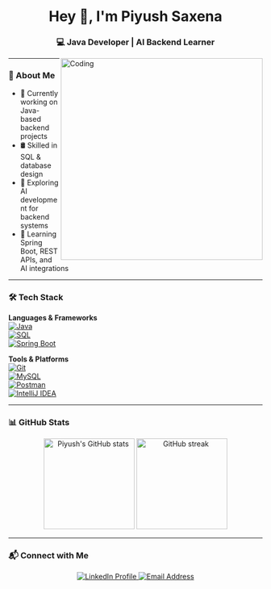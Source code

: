 <h1 align="center">Hey 👋, I'm Piyush Saxena</h1>
<h3 align="center">💻 Java Developer | AI Backend Learner</h3>

<img align="right" alt="Coding" width="400" src="https://media.giphy.com/media/qgQUggAC3Pfv687qPC/giphy.gif">

---

### 🚀 About Me  
- 🔭 Currently working on Java-based backend projects
- 🛢 Skilled in SQL & database design  
- 🤖 Exploring AI development for backend systems  
- 🌱 Learning Spring Boot, REST APIs, and AI integrations  

---

### 🛠 Tech Stack

**Languages & Frameworks**  
[![Java](https://img.shields.io/badge/Java-%23ED8B00.svg?style=for-the-badge&logo=openjdk&logoColor=white)](https://www.java.com/)  
[![SQL](https://img.shields.io/badge/SQL-%23025E8C.svg?style=for-the-badge&logo=postgresql&logoColor=white)](https://en.wikipedia.org/wiki/SQL)  
[![Spring Boot](https://img.shields.io/badge/Spring%20Boot-%236DB33F.svg?style=for-the-badge&logo=springboot&logoColor=white)](https://spring.io/projects/spring-boot)  

**Tools & Platforms**  
[![Git](https://img.shields.io/badge/Git-%23F05033.svg?style=for-the-badge&logo=git&logoColor=white)](https://git-scm.com/)  
[![MySQL](https://img.shields.io/badge/MySQL-%2300f.svg?style=for-the-badge&logo=mysql&logoColor=white)](https://www.mysql.com/)  
[![Postman](https://img.shields.io/badge/Postman-FF6C37?style=for-the-badge&logo=postman&logoColor=white)](https://www.postman.com/)  
[![IntelliJ IDEA](https://img.shields.io/badge/IntelliJIDEA-000000.svg?style=for-the-badge&logo=intellijidea&logoColor=white)](https://www.jetbrains.com/idea/)  

---

### 📊 GitHub Stats  
<p align="center">
  <img src="https://github-readme-stats.vercel.app/api?username=PiyushSaxena05&show_icons=true&theme=radical&v=1" alt="Piyush's GitHub stats" height="180" />
  <img src="https://github-readme-streak-stats.herokuapp.com/?user=PiyushSaxena05&theme=radical&v=1" alt="GitHub streak" height="180" />
</p>

---

### 📬 Connect with Me  
<p align="center">
  <a href="https://www.linkedin.com/in/piyush-saxena-160036347" target="_blank">
    <img src="https://img.shields.io/badge/LinkedIn-Piyush%20Saxena-%230077B5.svg?style=for-the-badge&logo=linkedin&logoColor=white" alt="LinkedIn Profile" />
  </a>
  <a href="mailto:piyushsaxena168@gmail.com">
    <img src="https://img.shields.io/badge/Email-piyushsaxena168%40gmail.com-red?style=for-the-badge&logo=gmail&logoColor=white" alt="Email Address" />
  </a>
</p>
